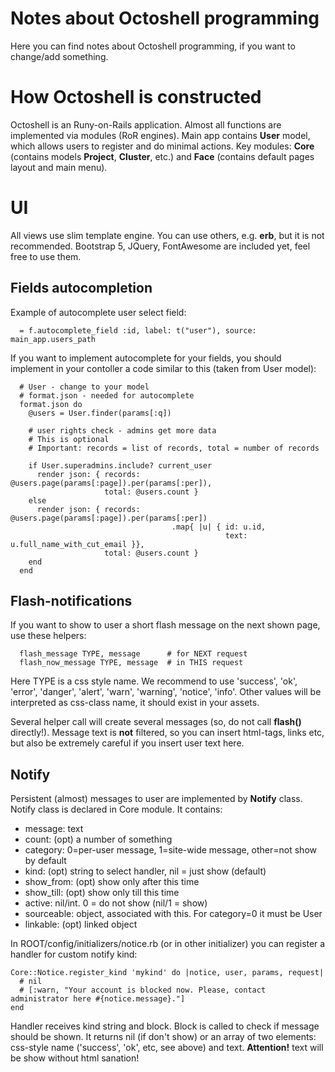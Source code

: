 # Notes about Octoshell programming 

Here you can find notes about Octoshell programming, if you want to change/add something.

# How Octoshell is constructed

Octoshell is an Runy-on-Rails application. Almost all functions are implemented
via modules (RoR engines). Main app contains **User** model, which allows users
to register and do minimal actions. Key modules: **Core** (contains models
**Project**, **Cluster**, etc.) and **Face** (contains default pages layout and
main menu).

# UI

All views use slim template engine. You can use others, e.g. **erb**, but it
is not recommended. Bootstrap 5, JQuery, FontAwesome are included yet, feel free
to use them.

## Fields autocompletion

Example of autocomplete user select field:

```
  = f.autocomplete_field :id, label: t("user"), source: main_app.users_path
```

If you want to implement autocomplete for your fields, you should implement
in your contoller a code similar to this (taken from User model):

```
  # User - change to your model
  # format.json - needed for autocomplete
  format.json do
    @users = User.finder(params[:q])
    
    # user rights check - admins get more data
    # This is optional
    # Important: records = list of records, total = number of records

    if User.superadmins.include? current_user
      render json: { records: @users.page(params[:page]).per(params[:per]),
                     total: @users.count }
    else
      render json: { records: @users.page(params[:page]).per(params[:per])
                                    .map{ |u| { id: u.id,
                                                text: u.full_name_with_cut_email }},
                     total: @users.count }
    end
  end
```

## Flash-notifications

If you want to show to user a short flash message on the next shown page,
use these helpers:

```
  flash_message TYPE, message      # for NEXT request
  flash_now_message TYPE, message  # in THIS request
```

Here TYPE is a css style name. We recommend to use 'success',
'ok', 'error', 'danger', 'alert', 'warn', 'warning', 'notice', 'info'.
Other values will be interpreted as css-class name, it should exist in your
assets.

Several helper call will create several messages (so, do not call **flash()**
directly!). Message text is **not** filtered, so you can insert html-tags,
links etc, but also be extremely careful if you insert user text here.

## Notify
Persistent (almost) messages to user are implemented by **Notify** class.
Notify class is declared in Core module. It contains:

- message:        text
- count:          (opt) a number of something
- category:       0=per-user message, 1=site-wide message, other=not show by default
- kind:           (opt) string to select handler, nil = just show (default)
- show_from:      (opt) show only after this time
- show_till:      (opt) show only till this time
- active:         nil/int. 0 = do not show (nil/1 = show)
- sourceable:     object, associated with this. For category=0 it must be User
- linkable:       (opt) linked object

In ROOT/config/initializers/notice.rb (or in other initializer) you can register
a handler for custom notify kind:

```
Core::Notice.register_kind 'mykind' do |notice, user, params, request|
  # nil
  # [:warn, "Your account is blocked now. Please, contact administrator here #{notice.message}."]
end
```

Handler receives kind string and block. Block is called to check if message
should be shown. It returns nil (if don't show) or an array of two elements:
css-style name ('success', 'ok', etc, see above) and text.
**Attention!** text will be show without html sanation!
